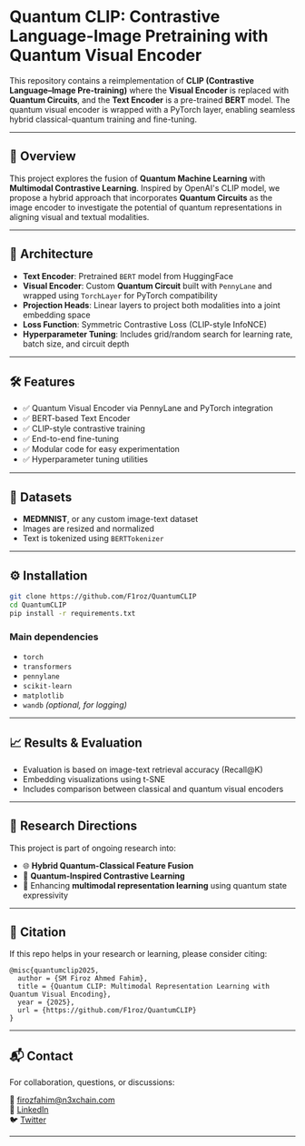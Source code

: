 # Quantum CLIP: Contrastive Language-Image Pretraining with Quantum Visual Encoder

This repository contains a reimplementation of **CLIP (Contrastive Language–Image Pre-training)** where the **Visual Encoder** is replaced with **Quantum Circuits**, and the **Text Encoder** is a pre-trained **BERT** model. The quantum visual encoder is wrapped with a PyTorch layer, enabling seamless hybrid classical-quantum training and fine-tuning.

---

## 🚀 Overview

This project explores the fusion of **Quantum Machine Learning** with **Multimodal Contrastive Learning**. Inspired by OpenAI's CLIP model, we propose a hybrid approach that incorporates **Quantum Circuits** as the image encoder to investigate the potential of quantum representations in aligning visual and textual modalities.

---

## 🧩 Architecture

- **Text Encoder**: Pretrained `BERT` model from HuggingFace
- **Visual Encoder**: Custom **Quantum Circuit** built with `PennyLane` and wrapped using `TorchLayer` for PyTorch compatibility
- **Projection Heads**: Linear layers to project both modalities into a joint embedding space
- **Loss Function**: Symmetric Contrastive Loss (CLIP-style InfoNCE)
- **Hyperparameter Tuning**: Includes grid/random search for learning rate, batch size, and circuit depth

---

## 🛠️ Features

- ✅ Quantum Visual Encoder via PennyLane and PyTorch integration  
- ✅ BERT-based Text Encoder  
- ✅ CLIP-style contrastive training  
- ✅ End-to-end fine-tuning  
- ✅ Modular code for easy experimentation  
- ✅ Hyperparameter tuning utilities  

---

## 🧪 Datasets

- **MEDMNIST**, or any custom image-text dataset
- Images are resized and normalized
- Text is tokenized using `BERTTokenizer`

---

## ⚙️ Installation

```bash
git clone https://github.com/F1roz/QuantumCLIP
cd QuantumCLIP
pip install -r requirements.txt
```

### Main dependencies

- `torch`
- `transformers`
- `pennylane`
- `scikit-learn`
- `matplotlib`
- `wandb` *(optional, for logging)*

---


## 📈 Results & Evaluation

- Evaluation is based on image-text retrieval accuracy (Recall@K)
- Embedding visualizations using t-SNE
- Includes comparison between classical and quantum visual encoders

---

## 🌌 Research Directions

This project is part of ongoing research into:

- 🌐 **Hybrid Quantum-Classical Feature Fusion**
- 🔗 **Quantum-Inspired Contrastive Learning**
- 🧠 Enhancing **multimodal representation learning** using quantum state expressivity

---

## 📜 Citation

If this repo helps in your research or learning, please consider citing:

```
@misc{quantumclip2025,
  author = {SM Firoz Ahmed Fahim},
  title = {Quantum CLIP: Multimodal Representation Learning with Quantum Visual Encoding},
  year = {2025},
  url = {https://github.com/F1roz/QuantumCLIP}
}
```

---

## 📬 Contact

For collaboration, questions, or discussions:

📧 firozfahim@n3xchain.com  
📘 [LinkedIn](https://linkedin.com/in/firozfahim)  
🐦 [Twitter](https://twitter.com/firozfahimm)

---
